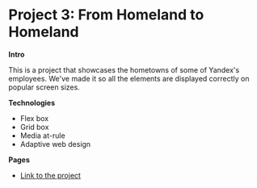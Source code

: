 # Project 3: From Homeland to Homeland

**Intro**

This is a project that showcases the hometowns of some of Yandex's employees. We've made it so all the elements are displayed correctly on popular screen sizes.

**Technologies**

- Flex box
- Grid box
- Media at-rule
- Adaptive web design

**Pages**

- [Link to the project](https://kamal-ganiev.github.io/web_project_3/)

